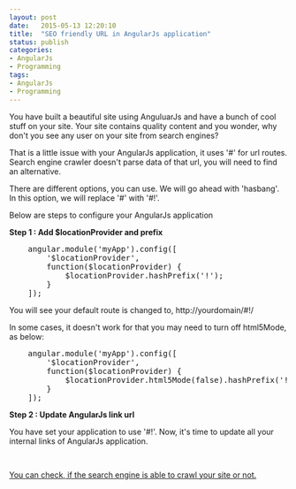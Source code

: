 ```yaml
---
layout: post
date:   2015-05-13 12:20:10
title:  "SEO friendly URL in AngularJs application"
status: publish
categories:
- AngularJs
- Programming
tags:
- AngularJs
- Programming
---
```


You have built a beautiful site using AnguluarJs and have a bunch of cool stuff on your site. Your site contains quality content and you wonder, why don't you see any user on your site from search engines?

That is a little issue with your AngularJs application, it uses '#' for url routes. Search engine crawler doesn't parse data of that url, you will need to find an alternative.

There are different options, you can use. We will go ahead with 'hasbang'. In this option, we will replace '#' with '#!'.

Below are steps to configure your AngularJs application

**Step 1 : Add $locationProvider and prefix**

<pre>
	angular.module('myApp').config([  
	    '$locationProvider',
	    function($locationProvider) {
	        $locationProvider.hashPrefix('!');
	    }
	]);
</pre>

You will see your default route is changed to, http://yourdomain/#!/

In some cases, it doesn't work for that you may need to turn off html5Mode, as below:

<pre>
	angular.module('myApp').config([  
	    '$locationProvider',
	    function($locationProvider) {
	        $locationProvider.html5Mode(false).hashPrefix('!');
	    }
	]);
</pre>

**Step 2 : Update AngularJs link url**

You have set your application to use '#!'. Now, it's time to update all your internal links of AngularJs application.

<pre>
	<a class="navbar-brand" href="#!/">
</pre>

You can check, if the search engine is able to crawl your site or not. 